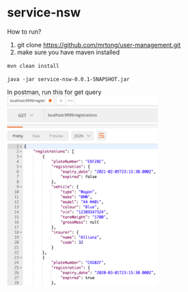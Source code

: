 # service-nsw
How to run?
1. git clone https://github.com/mrtong/user-management.git
2. make sure you have maven installed

`mvn clean install`

`java -jar service-nsw-0.0.1-SNAPSHOT.jar`

In postman, run this for get query
<img src="https://github.com/mrtong/service-nsw/blob/master/screen-dumps/query%20result.png" width="70%" height="60%"/>


